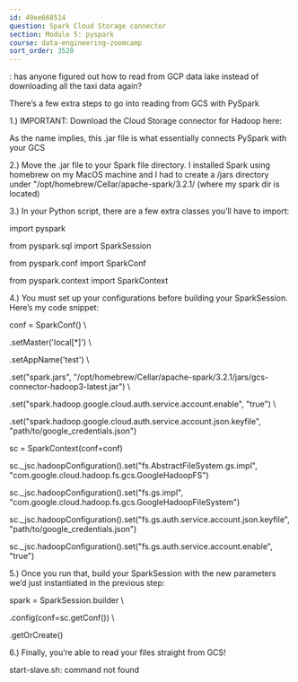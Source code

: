 ```yaml
---
id: 49ee668514
question: Spark Cloud Storage connector
section: Module 5: pyspark
course: data-engineering-zoomcamp
sort_order: 3520
---
```


: has anyone figured out how to read from GCP data lake instead of downloading all the taxi data again?

There’s a few extra steps to go into reading from GCS with PySpark

1.)  IMPORTANT: Download the Cloud Storage connector for Hadoop here:

As the name implies, this .jar file is what essentially connects PySpark with your GCS

2.) Move the .jar file to your Spark file directory. I installed Spark using homebrew on my MacOS machine and I had to create a /jars directory under "/opt/homebrew/Cellar/apache-spark/3.2.1/ (where my spark dir is located)

3.) In your Python script, there are a few extra classes you’ll have to import:

import pyspark

from pyspark.sql import SparkSession

from pyspark.conf import SparkConf

from pyspark.context import SparkContext

4.) You must set up your configurations before building your SparkSession. Here’s my code snippet:

conf = SparkConf() \

.setMaster('local[*]') \

.setAppName('test') \

.set("spark.jars", "/opt/homebrew/Cellar/apache-spark/3.2.1/jars/gcs-connector-hadoop3-latest.jar") \

.set("spark.hadoop.google.cloud.auth.service.account.enable", "true") \

.set("spark.hadoop.google.cloud.auth.service.account.json.keyfile", "path/to/google_credentials.json")

sc = SparkContext(conf=conf)

sc._jsc.hadoopConfiguration().set("fs.AbstractFileSystem.gs.impl",  "com.google.cloud.hadoop.fs.gcs.GoogleHadoopFS")

sc._jsc.hadoopConfiguration().set("fs.gs.impl", "com.google.cloud.hadoop.fs.gcs.GoogleHadoopFileSystem")

sc._jsc.hadoopConfiguration().set("fs.gs.auth.service.account.json.keyfile", "path/to/google_credentials.json")

sc._jsc.hadoopConfiguration().set("fs.gs.auth.service.account.enable", "true")

5.) Once you run that, build your SparkSession with the new parameters we’d just instantiated in the previous step:

spark = SparkSession.builder \

.config(conf=sc.getConf()) \

.getOrCreate()

6.) Finally, you’re able to read your files straight from GCS!

start-slave.sh: command not found


